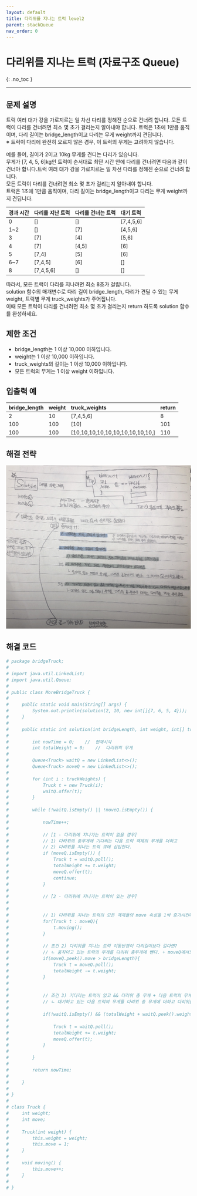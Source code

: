 ```yaml
---
layout: default
title: 다리위를 지나는 트럭 level2
parent: stackQueue
nav_order: 0
---
```


# 다리위를 지나는 트럭 (자료구조 Queue)
{: .no_toc }

---

## 문제 설명

트럭 여러 대가 강을 가로지르는 일 차선 다리를 정해진 순으로 건너려 합니다. 모든 트럭이 다리를 건너려면 최소 몇 초가 걸리는지 알아내야 합니다. 트럭은 1초에 1만큼 움직이며, 다리 길이는 bridge_length이고 다리는 무게 weight까지 견딥니다.  
※ 트럭이 다리에 완전히 오르지 않은 경우, 이 트럭의 무게는 고려하지 않습니다.

예를 들어, 길이가 2이고 10kg 무게를 견디는 다리가 있습니다.  
무게가 [7, 4, 5, 6]kg인 트럭이 순서대로 최단 시간 안에 다리를 건너려면 다음과 같이 건너야 합니다.트럭 여러 대가 강을 가로지르는 일 차선 다리를 정해진 순으로 건너려 합니다.  
모든 트럭이 다리를 건너려면 최소 몇 초가 걸리는지 알아내야 합니다.  
트럭은 1초에 1만큼 움직이며, 다리 길이는 bridge_length이고 다리는 무게 weight까지 견딥니다.

| 경과 시간       | 다리를 지난 트럭      | 다리를 건너는 트럭     | 대기 트럭           | 
|:-------------|:------------------|:------------------|:------------------|
| 0            | []                | []                | [7,4,5,6]         |
| 1~2          | []                | [7]               | [4,5,6]           |
| 3            | [7]               | [4]               | [5,6]             |
| 4            | [7]               | [4,5]             | [6]               |
| 5            | [7,4]             | [5]               | [6]               |
| 6~7          | [7,4,5]           | [6]               | []                |
| 8            | [7,4,5,6]         | []                | []                |

따라서, 모든 트럭이 다리를 지나려면 최소 8초가 걸립니다.  
solution 함수의 매개변수로 다리 길이 bridge_length, 다리가 견딜 수 있는 무게 weight, 트럭별 무게 truck_weights가 주어집니다.   
이때 모든 트럭이 다리를 건너려면 최소 몇 초가 걸리는지 return 하도록 solution 함수를 완성하세요.

## 제한 조건

- bridge_length는 1 이상 10,000 이하입니다.
- weight는 1 이상 10,000 이하입니다.
- truck_weights의 길이는 1 이상 10,000 이하입니다.
- 모든 트럭의 무게는 1 이상 weight 이하입니다.


## 입출력 예

| bridge_length| weight            | truck_weights                    | return     | 
|:-------------|:------------------|:---------------------------------|:-----------|
| 2            | 10                | [7,4,5,6]                        | 8          |
| 100          | 100               | [10]                             | 101        |
| 100          | 100               | [10,10,10,10,10,10,10,10,10,10,] | 110        |

## 해결 전략

![](/assets/images/algorithm/bridgeTruck.JPG)
                                                   

## 해결 코드
```yaml
# package bridgeTruck;
# 
# import java.util.LinkedList;
# import java.util.Queue;
# 
# public class MoreBridgeTruck {
# 
#     public static void main(String[] args) {
#         System.out.println(solution(2, 10, new int[]{7, 6, 5, 4}));
#     }
# 
#     public static int solution(int bridgeLength, int weight, int[] truckWeights) {
# 
#         int nowTime = 0;    //  현재시각
#         int totalWeight = 0;    //  다리위의 무게
# 
#         Queue<Truck> waitQ = new LinkedList<>();
#         Queue<Truck> moveQ = new LinkedList<>();
# 
#         for (int i : truckWeights) {
#             Truck t = new Truck(i);
#             waitQ.offer(t);
#         }
# 
#         while (!waitQ.isEmpty() || !moveQ.isEmpty()) {
# 
#             nowTime++;
# 
#             // [1 - 다리위에 지나가는 트럭이 없을 경우]
#             // 1) 다라위의 총무게에 기다리는 다음 트럭 객체의 무게를 더하고
#             // 2) 다리위를 지나는 트럭 큐에 삽입한다.
#             if (moveQ.isEmpty()) {
#                 Truck t = waitQ.poll();
#                 totalWeight += t.weight;
#                 moveQ.offer(t);
#                 continue;
#             }
# 
#             // [2 - 다리위에 지나가는 트럭이 있는 경우]
# 
# 
#             // 1) 다리위를 지나는 트럭의 모든 객체들의 move 속성을 1씩 증가시킨다.
#             for(Truck t : moveQ){
#                 t.moving();
#             }
# 
#             // 조건 2) 다리위를 지나는 트럭 이동반경이 다리길이보다 길다면?
#             // ㄴ 움직이고 있는 트럭의 무게를 다리위 총무게에 뺀다. + moveQ에서도 빼낸다.
#             if(moveQ.peek().move > bridgeLength){
#                 Truck t = moveQ.poll();
#                 totalWeight -= t.weight;
#             }
# 
# 
#             // 조건 3) 기다리는 트럭이 있고 && 다리위 총 무게 + 다음 트럭의 무게 <= 다리가 버틸 수 있는 무게
#             // ㄴ 대기하고 있는 다음 트럭의 무게를 다리위 총 무게에 더하고 다리위를 지나는 큐에 삽입.
# 
#             if(!waitQ.isEmpty() && (totalWeight + waitQ.peek().weight <= weight)){
# 
#                 Truck t = waitQ.poll();
#                 totalWeight += t.weight;
#                 moveQ.offer(t);
#             }
# 
#         }
# 
#         return nowTime;
# 
#     }
# 
# }
# 
# class Truck {
#     int weight;
#     int move;
# 
#     Truck(int weight) {
#         this.weight = weight;
#         this.move = 1;
#     }
# 
#     void moving() {
#         this.move++;
#     }
# 
# }
```
